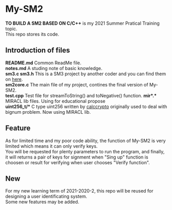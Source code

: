 # My-SM2

**TO BUILD A SM2 BASED ON C/C++** is my 2021 Summer Pratical Training topic.  
This repo stores its code.  

## Introduction of files

**README.md** Common ReadMe file.  
**notes.md** A studing note of basic knowledge.  
**sm3.c sm3.h** This is a SM3 project by another coder and you can find them on [here](https://blog.csdn.net/qq_36298219/article/details/85926747).  
**sm2core.c** The main file of my project, contines the final version of My-SM2.  
**test.cpp** Test file for streamToString() and toNegative() function.
**mir\*.\*** MIRACL lib files. Using for educational propose  
**uint256_t/\*** C type uint256 written by [calccrypto](https://github.com/calccrypto/uint256_t) originally used to deal with bignum problem. Now using MIRACL lib.  

## Feature
As for limited time and my poor code ability, the function of My-SM2 is very limited which means it can only verify keys.  
You will be requested for plenty parameters to run the program, and finally, it will returns a pair of keys for signment when "Sing up" function is choosen or result for verifying when user chooses "Verify function".  

## New
For my new learning term of 2021-2020-2, this repo will be reused for designing a user identificating system.  
Some new features may be added. 